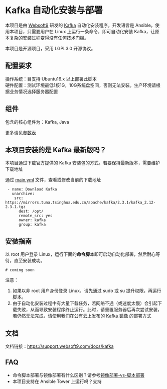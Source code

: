 # Kafka 自动化安装与部署

本项目是由 [Websoft9](http://www.websoft9.com) 研发的 [Kafka](http://kafka.apache.org) 自动化安装程序，开发语言是 Ansible。使用本项目，只需要用户在 Linux 上运行一条命令，即可自动化安装 Kafka，让原本复杂的安装过程变得没有任何技术门槛。  

本项目是开源项目，采用 LGPL3.0 开源协议。

## 配置要求

操作系统：目支持 Ubuntu16.x 以上部署此脚本  
硬件配置：测试环境最低1核1G，10G系统盘空间，否则无法安装。生产环境请根据业务情况选择服务器配置

## 组件

包含的核心组件为：Kafka, Java

更多请见[参数表](/docs/zh/stack-components.md)

## 本项目安装的是 Kafka 最新版吗？

本项目通过下载官方提供的 Kafka 安装包的方式。若要保持最新版本，需要维护下载地址

通过 [main.yml](/roles/kafka/tasks/main.yml) 文件，查看或修改当前的下载地址

```
 - name: Download Kafka
   unarchive:
    src: https://mirrors.tuna.tsinghua.edu.cn/apache/kafka/2.3.1/kafka_2.12-2.3.1.tgz
      dest: /opt/
      remote_src: yes
      owner: kafka
      group: kafka
```

## 安装指南

以 root 用户登录 Linux，运行下面的**命令脚本**即可启动自动化部署，然后耐心等待，直至安装成功。

```
# coming soon
```  

注意：  

1. 如果以非 root 用户身份登录 Linux，请先通过 sudo 或 su 提升权限，再运行脚本。
2. 由于自动化安装过程中有大量下载任务，若网络不通（或速度太慢）会引起下载失败，从而导致安装程序终止运行。此时，请重置服务器后再次尝试安装，若仍然无法完成，请使用我们在公有云上发布的 [Kafka 镜像](https://apps.websoft9.com/kafka) 的部署方式


## 文档

文档链接：https://support.websoft9.com/docs/kafka

## FAQ

- 命令脚本部署与镜像部署有什么区别？请参考[镜像部署-vs-脚本部署](https://support.websoft9.com/docs/faq/zh/bz-product.html#镜像部署-vs-脚本部署)
- 本项目支持在 Ansible Tower 上运行吗？支持
